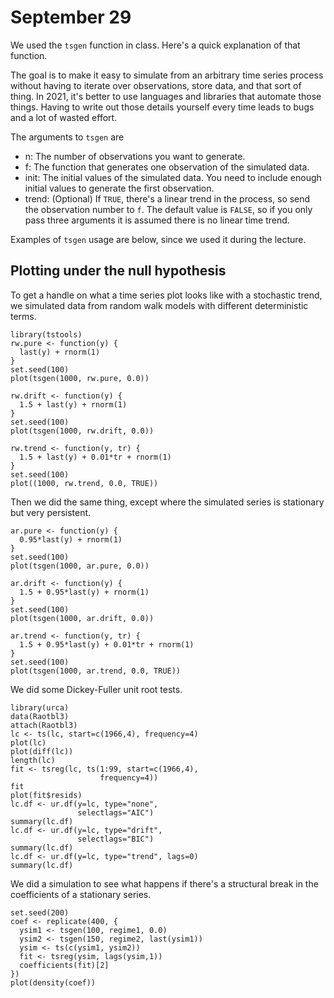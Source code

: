 # September 29

We used the `tsgen` function in class. Here's a quick explanation of that function.

The goal is to make it easy to simulate from an arbitrary time series process without having to iterate over observations, store data, and that sort of thing. In 2021, it's better to use languages and libraries that automate those things. Having to write out those details yourself every time leads to bugs and a lot of wasted effort.

The arguments to `tsgen` are

- n: The number of observations you want to generate.
- f: The function that generates one observation of the simulated data.
- init: The initial values of the simulated data. You need to include enough initial values to generate the first observation.
- trend: (Optional) If `TRUE`, there's a linear trend in the process, so send the observation number to `f`. The default value is `FALSE`, so if you only pass three arguments it is assumed there is no linear time trend.

Examples of `tsgen` usage are below, since we used it during the lecture.

## Plotting under the null hypothesis

To get a handle on what a time series plot looks like with a stochastic trend, we simulated data from random walk models with different deterministic terms.

```
library(tstools)
rw.pure <- function(y) {
  last(y) + rnorm(1)
}
set.seed(100)
plot(tsgen(1000, rw.pure, 0.0))

rw.drift <- function(y) {
  1.5 + last(y) + rnorm(1)
}
set.seed(100)
plot(tsgen(1000, rw.drift, 0.0))

rw.trend <- function(y, tr) {
  1.5 + last(y) + 0.01*tr + rnorm(1)
}
set.seed(100)
plot((1000, rw.trend, 0.0, TRUE))
```

Then we did the same thing, except where the simulated series is stationary but very persistent.

```
ar.pure <- function(y) {
  0.95*last(y) + rnorm(1)
}
set.seed(100)
plot(tsgen(1000, ar.pure, 0.0))

ar.drift <- function(y) {
  1.5 + 0.95*last(y) + rnorm(1)
}
set.seed(100)
plot(tsgen(1000, ar.drift, 0.0))

ar.trend <- function(y, tr) {
  1.5 + 0.95*last(y) + 0.01*tr + rnorm(1)
}
set.seed(100)
plot(tsgen(1000, ar.trend, 0.0, TRUE))
```

We did some Dickey-Fuller unit root tests.

```
library(urca)
data(Raotbl3)
attach(Raotbl3)
lc <- ts(lc, start=c(1966,4), frequency=4)
plot(lc)
plot(diff(lc))
length(lc)
fit <- tsreg(lc, ts(1:99, start=c(1966,4),
                    frequency=4))
fit
plot(fit$resids)
lc.df <- ur.df(y=lc, type="none", 
               selectlags="AIC")
summary(lc.df)
lc.df <- ur.df(y=lc, type="drift", 
               selectlags="BIC")
summary(lc.df)
lc.df <- ur.df(y=lc, type="trend", lags=0)
summary(lc.df)
```

We did a simulation to see what happens if there's a structural break in the coefficients of a stationary series.

```
set.seed(200)
coef <- replicate(400, {
  ysim1 <- tsgen(100, regime1, 0.0)
  ysim2 <- tsgen(150, regime2, last(ysim1))
  ysim <- ts(c(ysim1, ysim2))
  fit <- tsreg(ysim, lags(ysim,1))
  coefficients(fit)[2]
})
plot(density(coef))
```

